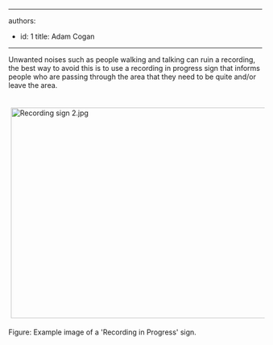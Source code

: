

---
authors:
  - id: 1
    title: Adam Cogan
---




<span class='intro'> ​Unwanted noises such as people walking and talking can ruin a recording, the best way to avoid this is to use a recording in progress sign that informs people who are passing through the area that they need to be quite and/or leave the area. </span>

<p>​<img class="ssw-rteStyle-ImageArea" alt="Recording sign 2.jpg" src="/DesignandPresentation/RulesToBetterVideoRecording/PublishingImages/Recording%20sign%202.jpg" width="616" height="448" style="margin&#58;5px;width&#58;586px;height&#58;418px;" /></p>
<p><span class="ssw-rteStyle-FigureNormal">Figure&#58; Example image of a 'Recording in Progress' sign.</span><br><br>&#160;</p>


